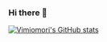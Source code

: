 ### Hi there 👋

[![Vimiomori's GitHub stats](https://github-readme-stats.vercel.app/api?username=vimiomori&count_private=true)](https://github.com/anuraghazra/github-readme-stats)


<!--
**vimiomori/vimiomori** is a ✨ _special_ ✨ repository because its `README.md` (this file) appears on your GitHub profile.

Here are some ideas to get you started:

- 🔭 I’m currently working on ...
- 🌱 I’m currently learning ...
- 👯 I’m looking to collaborate on ...
- 🤔 I’m looking for help with ...
- 💬 Ask me about ...
- 📫 How to reach me: ...
- 😄 Pronouns: ...
- ⚡ Fun fact: ...
-->
